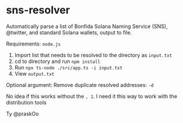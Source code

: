 # sns-resolver
Automatically parse a list of Bonfida Solana Naming Service (SNS), @twitter, and standard Solana wallets, output to file. 

Requirements:
`node.js`

1. Import list that needs to be resolved to the directory as `input.txt`
2. cd to directory and run `npm install`
3. Run `npx ts-node ./src/app.ts -i input.txt`
4. View `output.txt`

Optional argument:
Remove duplicate resolved addresses: `-d` 

No idea if this works without the `, 1`. I need it this way to work with the distribution tools

Ty @praskOo
